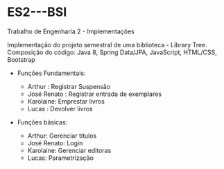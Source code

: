 # ES2---BSI
Trabalho de Engenharia 2 - Implementações

Implementação do projeto semestral de uma biblioteca - Library Tree.
Composição do código: Java 8, Spring Data/JPA, JavaScript, HTML/CSS, Bootstrap

- Funções Fundamentais:
  - Arthur : Registrar Suspensão
  - José Renato : Registrar entrada de exemplares
  - Karolaine: Emprestar livros
  - Lucas : Devolver livros
 
 - Funções básicas:
    - Arthur: Gerenciar títulos
    - José Renato: Login
    - Karolaine: Gerenciar editoras
    - Lucas: Parametrização
